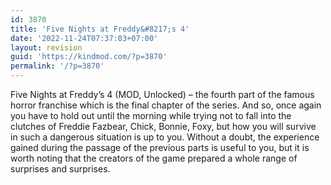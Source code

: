 ```yaml
---
id: 3870
title: 'Five Nights at Freddy&#8217;s 4'
date: '2022-11-24T07:37:03+07:00'
layout: revision
guid: 'https://kindmod.com/?p=3870'
permalink: '/?p=3870'
---
```


Five Nights at Freddy’s 4 (MOD, Unlocked) – the fourth part of the famous horror franchise which is the final chapter of the series. And so, once again you have to hold out until the morning while trying not to fall into the clutches of Freddie Fazbear, Chick, Bonnie, Foxy, but how you will survive in such a dangerous situation is up to you. Without a doubt, the experience gained during the passage of the previous parts is useful to you, but it is worth noting that the creators of the game prepared a whole range of surprises and surprises.
